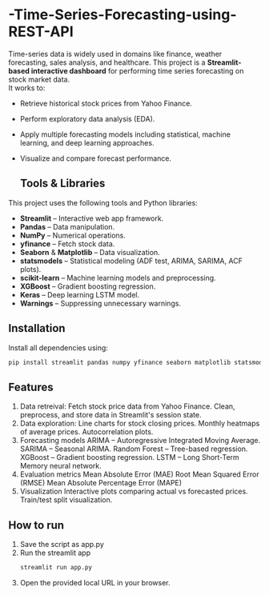 # -Time-Series-Forecasting-using-REST-API
Time-series data is widely used in domains like finance, weather forecasting, sales analysis,  and healthcare. This project is a **Streamlit-based interactive dashboard** for performing time series forecasting on stock market data.  
It works to:
- Retrieve historical stock prices from Yahoo Finance.
- Perform exploratory data analysis (EDA).
- Apply multiple forecasting models including statistical, machine learning, and deep learning approaches.
- Visualize and compare forecast performance.

  ## Tools & Libraries 
This project uses the following tools and Python libraries:

- **Streamlit** – Interactive web app framework.
- **Pandas** – Data manipulation.
- **NumPy** – Numerical operations.
- **yfinance** – Fetch stock data.
- **Seaborn** & **Matplotlib** – Data visualization.
- **statsmodels** – Statistical modeling (ADF test, ARIMA, SARIMA, ACF plots).
- **scikit-learn** – Machine learning models and preprocessing.
- **XGBoost** – Gradient boosting regression.
- **Keras** – Deep learning LSTM model.
- **Warnings** – Suppressing unnecessary warnings.

## Installation
Install all dependencies using:

```bash
pip install streamlit pandas numpy yfinance seaborn matplotlib statsmodels scikit-learn xgboost keras
```
## Features
1. Data retreival:
    Fetch stock price data from Yahoo Finance.
    Clean, preprocess, and store data in Streamlit's session state.
2. Data exploration:
   Line charts for stock closing prices.
   Monthly heatmaps of average prices.
  Autocorrelation plots.
4. Forecasting models
   ARIMA – Autoregressive Integrated Moving Average.
   SARIMA – Seasonal ARIMA.
   Random Forest – Tree-based regression.
   XGBoost – Gradient boosting regression.
   LSTM – Long Short-Term Memory neural network.
6. Evaluation metrics
   Mean Absolute Error (MAE)
   Root Mean Squared Error (RMSE)
   Mean Absolute Percentage Error (MAPE)
8. Visualization
  Interactive plots comparing actual vs forecasted prices.
  Train/test split visualization.

## How to run
1. Save the script as app.py
2. Run the streamlit app
   ```bash
   streamlit run app.py
3. Open the provided local URL in your browser.
